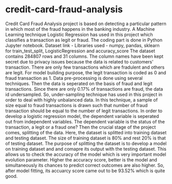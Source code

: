 # credit-card-fraud-analysis
Credit Card Fraud Analysis project is based on detecting a particular pattern in which most of the fraud happens in the banking industry. A Machine Learning technique Logistic Regression has used in this project which classifies a transaction as legit or fraud. The coding part is done in Python Jupyter notebook.
Dataset link - 
Libraries used - numpy, pandas, sklearn for train_test_split, LogisticRegression and accuracy_score
  The dataset contains 284807 rows and 31 columns. The column names have been kept secret due to privacy issues because the data is related to customers' transaction.
There are only few transactions which are fradulent and others are legit. For model building purpose, the legit transaction is coded as 0 and fraud transaction as 1.
  Data pre-processing is done using several techniques.
Then the data is seperated on the basis of fraud and legit transactions.
Since there are only 0.17% of transactions are fraud, the data id undersampled.
So, under-sampling technique has used in this project in order to deal with highly unbalanced data.
In this technique, a sample of size equal to fraud transactions is drawn such that number of fraud transaction should be equal to the number of legit transactions.
  In order to develop a logistic regression model, the dependent variable is seperated out from independent variables.
The dependent variable is the status of the transaction, a legit or a fraud one?
  Then the crucial stage of the project comes, splitting of the data. Here, the dataset is splitted into training dataset and testing dataset. The size of training dataset is 80% and rest 20% is that of testing dataset.
The purpose of splitting the dataset is to develop a model on training dataset and and comapre its output with the testing dataset. 
This allows us to check the accuracy of the model which is very important model evolution parameter.
Higher the accuracy score, better is the model and simultaneously its chances to predict correct outcomes are also higher.
So, after model fitting, its accuarcy score came out to be 93.52% which is quite good.
